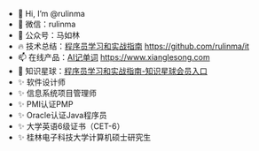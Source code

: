 - 👋 Hi, I’m @rulinma
- 👀 微信：rulinma
- 🌱 公众号：马如林
- 🔥 技术总结：[程序员学习和实战指南](https://github.com/rulinma/it) https://github.com/rulinma/it
- 📫 在线产品：[AI记单词](https://www.xianglesong.com) https://www.xianglesong.com
- 💞️ 知识星球：[程序员学习和实战指南-知识星球会员入口](https://wx.zsxq.com/dweb2/index/group/48884842428418)
- ✨ 软件设计师
- ✨ 信息系统项目管理师
- ✨ PMI认证PMP
- ✨ Oracle认证Java程序员
- ✨ 大学英语6级证书（CET-6）
- ✨ 桂林电子科技大学计算机硕士研究生
